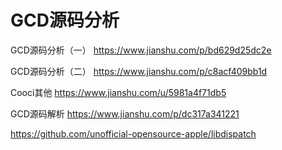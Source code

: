 # GCD源码分析

GCD源码分析（一）
https://www.jianshu.com/p/bd629d25dc2e

GCD源码分析（二）
https://www.jianshu.com/p/c8acf409bb1d

Cooci其他
https://www.jianshu.com/u/5981a4f71db5

GCD源码解析
https://www.jianshu.com/p/dc317a341221


https://github.com/unofficial-opensource-apple/libdispatch